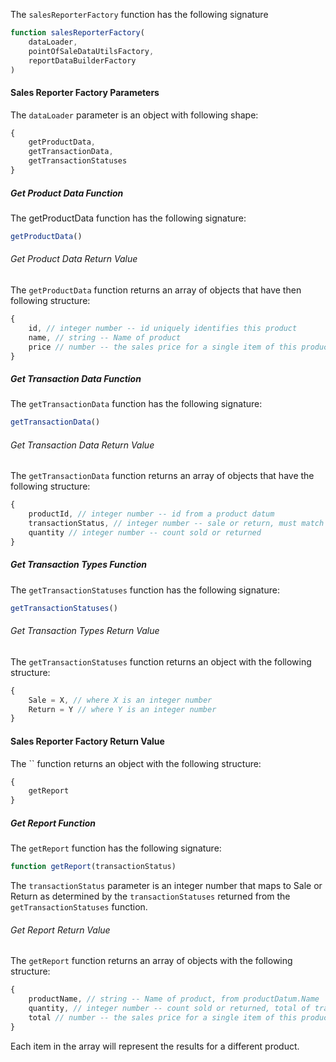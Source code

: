 <!--bl
    (filemeta
        (title "Sales Reporter Factory")
    )
/bl-->

The `salesReporterFactory` function has the following signature

```javascript
function salesReporterFactory(
    dataLoader,
    pointOfSaleDataUtilsFactory,
    reportDataBuilderFactory
)
```

#### Sales Reporter Factory Parameters ####

The `dataLoader` parameter is an object with following shape:

```javascript
{
    getProductData,
    getTransactionData,
    getTransactionStatuses
}
```

##### Get Product Data Function #####

The getProductData function has the following signature:

```javascript
getProductData()
```

###### Get Product Data Return Value ######

The `getProductData` function returns an array of objects that have then following structure:

```javascript
{
    id, // integer number -- id uniquely identifies this product
    name, // string -- Name of product
    price // number -- the sales price for a single item of this product
}
```

##### Get Transaction Data Function #####

The `getTransactionData` function has the following signature:

```javascript
getTransactionData()
```

###### Get Transaction Data Return Value ######

The `getTransactionData` function returns an array of objects that have the following structure:

```javascript
{
    productId, // integer number -- id from a product datum
    transactionStatus, // integer number -- sale or return, must match the transactionStatuses object
    quantity // integer number -- count sold or returned
}
```

##### Get Transaction Types Function #####

The `getTransactionStatuses` function has the following signature:

```javascript
getTransactionStatuses()
```

###### Get Transaction Types Return Value ######

The `getTransactionStatuses` function returns an object with the following structure:

```javascript
{
    Sale = X, // where X is an integer number
    Return = Y // where Y is an integer number
}
```

#### Sales Reporter Factory Return Value ####

The `` function returns an object with the following structure:

```javascript
{
    getReport
}
```

##### Get Report Function #####

The `getReport` function has the following signature:

```javascript
function getReport(transactionStatus)
```

The `transactionStatus` parameter is an integer number that maps to Sale or Return as determined by the `transactionStatuses` returned from the `getTransactionStatuses` function.

###### Get Report Return Value ######

The `getReport` function returns an array of objects with the following structure:

```javascript
{
    productName, // string -- Name of product, from productDatum.Name
    quantity, // integer number -- count sold or returned, total of transactionData.quantity
    total // number -- the sales price for a single item of this product quantity * productDatum.price
}
```

Each item in the array will represent the results for a different product.